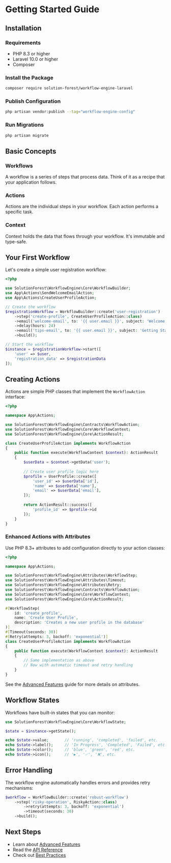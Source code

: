 # Getting Started Guide

## Installation

### Requirements

- PHP 8.3 or higher
- Laravel 10.0 or higher
- Composer

### Install the Package

```bash
composer require solution-forest/workflow-engine-laravel
```

### Publish Configuration

```bash
php artisan vendor:publish --tag="workflow-engine-config"
```

### Run Migrations

```bash
php artisan migrate
```

## Basic Concepts

### Workflows

A workflow is a series of steps that process data. Think of it as a recipe that your application follows.

### Actions

Actions are the individual steps in your workflow. Each action performs a specific task.

### Context

Context holds the data that flows through your workflow. It's immutable and type-safe.

## Your First Workflow

Let's create a simple user registration workflow:

```php
<?php

use SolutionForest\WorkflowEngine\Core\WorkflowBuilder;
use App\Actions\SendWelcomeEmailAction;
use App\Actions\CreateUserProfileAction;

// Create the workflow
$registrationWorkflow = WorkflowBuilder::create('user-registration')
    ->step('create-profile', CreateUserProfileAction::class)
    ->email('welcome-email', to: '{{ user.email }}', subject: 'Welcome!')
    ->delay(hours: 24)
    ->email('tips-email', to: '{{ user.email }}', subject: 'Getting Started Tips')
    ->build();

// Start the workflow
$instance = $registrationWorkflow->start([
    'user' => $user,
    'registration_data' => $registrationData
]);
```

## Creating Actions

Actions are simple PHP classes that implement the `WorkflowAction` interface:

```php
<?php

namespace App\Actions;

use SolutionForest\WorkflowEngine\Contracts\WorkflowAction;
use SolutionForest\WorkflowEngine\Core\WorkflowContext;
use SolutionForest\WorkflowEngine\Core\ActionResult;

class CreateUserProfileAction implements WorkflowAction
{
    public function execute(WorkflowContext $context): ActionResult
    {
        $userData = $context->getData('user');
        
        // Create user profile logic here
        $profile = UserProfile::create([
            'user_id' => $userData['id'],
            'name' => $userData['name'],
            'email' => $userData['email'],
        ]);
        
        return ActionResult::success([
            'profile_id' => $profile->id
        ]);
    }
}
```

### Enhanced Actions with Attributes

Use PHP 8.3+ attributes to add configuration directly to your action classes:

```php
<?php

namespace App\Actions;

use SolutionForest\WorkflowEngine\Attributes\WorkflowStep;
use SolutionForest\WorkflowEngine\Attributes\Timeout;
use SolutionForest\WorkflowEngine\Attributes\Retry;
use SolutionForest\WorkflowEngine\Contracts\WorkflowAction;
use SolutionForest\WorkflowEngine\Core\WorkflowContext;
use SolutionForest\WorkflowEngine\Core\ActionResult;

#[WorkflowStep(
    id: 'create_profile',
    name: 'Create User Profile',
    description: 'Creates a new user profile in the database'
)]
#[Timeout(seconds: 30)]
#[Retry(attempts: 3, backoff: 'exponential')]
class CreateUserProfileAction implements WorkflowAction
{
    public function execute(WorkflowContext $context): ActionResult
    {
        // Same implementation as above
        // Now with automatic timeout and retry handling
    }
}
```

See the [Advanced Features](advanced-features.md) guide for more details on attributes.

## Workflow States

Workflows have built-in states that you can monitor:

```php
use SolutionForest\WorkflowEngine\Core\WorkflowState;

$state = $instance->getState();

echo $state->value;       // 'running', 'completed', 'failed', etc.
echo $state->label();     // 'In Progress', 'Completed', 'Failed', etc.
echo $state->color();     // 'blue', 'green', 'red', etc.
echo $state->icon();      // '▶️', '✅', '❌', etc.
```

## Error Handling

The workflow engine automatically handles errors and provides retry mechanisms:

```php
$workflow = WorkflowBuilder::create('robust-workflow')
    ->step('risky-operation', RiskyAction::class)
        ->retry(attempts: 3, backoff: 'exponential')
        ->timeout(seconds: 30)
    ->build();
```

## Next Steps

- Learn about [Advanced Features](advanced-features.md)
- Read the [API Reference](api-reference.md)
- Check out [Best Practices](best-practices.md)
